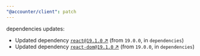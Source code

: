 ```yaml
---
"@accounter/client": patch
---
```

dependencies updates:
  - Updated dependency [`react@19.1.0` ↗︎](https://www.npmjs.com/package/react/v/19.1.0) (from `19.0.0`, in `dependencies`)
  - Updated dependency [`react-dom@19.1.0` ↗︎](https://www.npmjs.com/package/react-dom/v/19.1.0) (from `19.0.0`, in `dependencies`)

